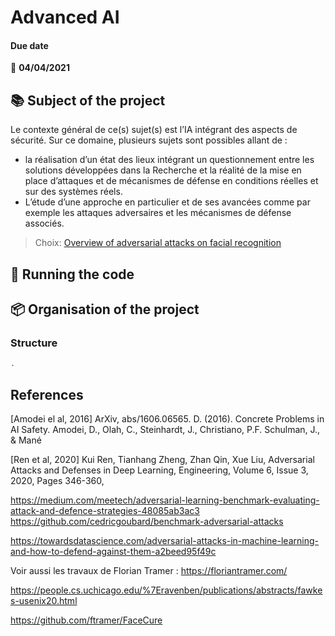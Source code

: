 # Advanced AI

#### Due date
:calendar: **04/04/2021**  

## :books: Subject of the project
Le contexte général de ce(s) sujet(s) est l’IA intégrant des aspects de sécurité. Sur ce domaine, plusieurs sujets sont possibles allant de :  
- la réalisation d’un état des lieux intégrant un questionnement entre les solutions développées dans la Recherche et la réalité de la mise en place d’attaques et de mécanismes de défense en conditions réelles et sur des systèmes réels.  
- L’étude d’une approche en particulier et de ses avancées comme par exemple les attaques adversaires et les mécanismes de défense associés.

> Choix: [Overview of adversarial attacks on facial recognition](https://github.com/ArianeDlns/adv-AI-project/blob/main/medium_article.md)

## :runner: Running the code

## :package: Organisation of the project

### Structure

```bash 
.
```

## References 
[Amodei el al, 2016] ArXiv, abs/1606.06565. D. (2016). Concrete Problems in AI Safety. Amodei, D., Olah, C., Steinhardt, J., Christiano, P.F. Schulman, J., & Mané  

[Ren et al, 2020] Kui Ren, Tianhang Zheng, Zhan Qin, Xue Liu, Adversarial Attacks and Defenses in Deep Learning, Engineering, Volume 6, Issue 3, 2020, Pages 346-360,

https://medium.com/meetech/adversarial-learning-benchmark-evaluating-attack-and-defence-strategies-48085ab3ac3
https://github.com/cedricgoubard/benchmark-adversarial-attacks

https://towardsdatascience.com/adversarial-attacks-in-machine-learning-and-how-to-defend-against-them-a2beed95f49c

Voir aussi les travaux de Florian Tramer : https://floriantramer.com/

https://people.cs.uchicago.edu/%7Eravenben/publications/abstracts/fawkes-usenix20.html

https://github.com/ftramer/FaceCure